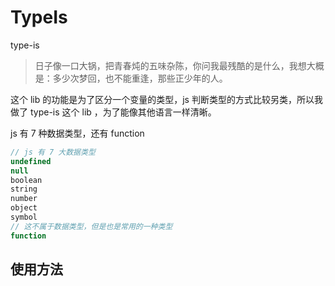 # TypeIs
type-is

> 日子像一口大锅，把青春炖的五味杂陈，你问我最残酷的是什么，我想大概是：多少次梦回，也不能重逢，那些正少年的人。 

这个 lib 的功能是为了区分一个变量的类型，js 判断类型的方式比较另类，所以我做了 type-is 这个 lib ，为了能像其他语言一样清晰。

js 有 7 种数据类型，还有 function

```javascript
// js 有 7 大数据类型
undefined
null
boolean
string
number
object
symbol
// 这不属于数据类型，但是也是常用的一种类型
function
```

## 使用方法